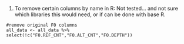1. To remove certain columns by name in R: 
Not tested... and not sure which libraries this would need, or if can be done with base R. 
```
#remove original F0 columns
all_data <- all_data %>% select(!c("F0.REF_CNT","F0.ALT_CNT","F0.DEPTH"))
```
